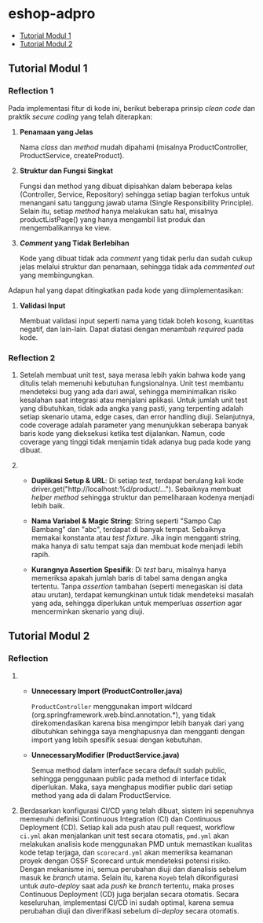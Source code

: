 # eshop-adpro

- [Tutorial Modul 1](#tutorial-modul-1)
- [Tutorial Modul 2](#tutorial-modul-2)


## Tutorial Modul 1
### Reflection 1
Pada implementasi fitur di kode ini, berikut beberapa prinsip _clean code_ dan praktik _secure coding_ yang telah diterapkan:

1. **Penamaan yang Jelas**

   Nama _class_ dan _method_ mudah dipahami (misalnya ProductController, ProductService, createProduct).


2. **Struktur dan Fungsi Singkat**
   
    Fungsi dan method yang dibuat dipisahkan dalam beberapa kelas (Controller, Service, Repository) sehingga setiap bagian terfokus untuk menangani satu tanggung jawab utama (Single Responsibility Principle).
   Selain itu, setiap _method_ hanya melakukan satu hal, misalnya productListPage() yang hanya mengambil list produk dan mengembalikannya ke view.


3. **_Comment_ yang Tidak Berlebihan**
    
    Kode yang dibuat tidak ada _comment_ yang tidak perlu dan sudah cukup jelas melalui struktur dan penamaan, sehingga tidak ada _commented out_ yang membingungkan.

Adapun hal yang dapat ditingkatkan pada kode yang diimplementasikan:

1. **Validasi Input**
    
    Membuat validasi input seperti nama yang tidak boleh kosong, kuantitas negatif, dan lain-lain. Dapat diatasi dengan menambah _required_ pada kode.

### Reflection 2
1. Setelah membuat unit test, saya merasa lebih yakin bahwa kode yang ditulis telah memenuhi kebutuhan fungsionalnya. Unit test membantu mendeteksi bug yang ada dari awal, sehingga meminimalkan risiko kesalahan saat integrasi atau menjalani aplikasi. Untuk jumlah unit test yang dibutuhkan, tidak ada angka yang pasti, yang terpenting adalah setiap skenario utama, edge cases, dan error handling diuji. Selanjutnya, code coverage adalah parameter yang menunjukkan seberapa banyak baris kode yang dieksekusi ketika test dijalankan. Namun, code coverage yang tinggi tidak menjamin tidak adanya bug pada kode yang dibuat.


2. - **Duplikasi Setup & URL**: Di setiap _test_, terdapat berulang kali kode driver.get("http://localhost:%d/product/..."). Sebaiknya membuat _helper method_ sehingga struktur dan pemeliharaan kodenya menjadi lebih baik.

   - **Nama Variabel & Magic String**: String seperti "Sampo Cap Bambang" dan "abc", terdapat di banyak tempat. Sebaiknya memakai konstanta atau _test fixture_. Jika ingin mengganti string, maka hanya di satu tempat saja dan membuat kode menjadi lebih rapih.
   - **Kurangnya Assertion Spesifik**: Di _test_ baru, misalnya hanya memeriksa apakah jumlah baris di tabel sama dengan angka tertentu. Tanpa _assertion_ tambahan (seperti menegaskan isi data atau urutan), terdapat kemungkinan untuk tidak mendeteksi masalah yang ada, sehingga diperlukan untuk memperluas _assertion_ agar mencerminkan skenario yang diuji.

## Tutorial Modul 2
### Reflection
1. - **Unnecessary Import (ProductController.java)**
     
     `ProductController` menggunakan import wildcard (org.springframework.web.bind.annotation.*), yang tidak direkomendasikan karena bisa mengimpor lebih banyak dari yang dibutuhkan sehingga saya menghapusnya dan mengganti dengan import yang lebih spesifik sesuai dengan kebutuhan. 
   - **UnnecessaryModifier (ProductService.java)**

     Semua method dalam interface secara default sudah public, sehingga penggunaan public pada method di interface tidak diperlukan. Maka, saya menghapus modifier public dari setiap method yang ada di dalam ProductService.


2. Berdasarkan konfigurasi CI/CD yang telah dibuat, sistem ini sepenuhnya memenuhi definisi Continuous Integration (CI) dan Continuous Deployment (CD). Setiap kali ada push atau pull request, workflow `ci.yml` akan menjalankan unit test secara otomatis, `pmd.yml` akan melakukan analisis kode menggunakan PMD untuk memastikan kualitas kode tetap terjaga, dan `scorecard.yml` akan memeriksa keamanan proyek dengan OSSF Scorecard untuk mendeteksi potensi risiko. Dengan mekanisme ini, semua perubahan diuji dan dianalisis sebelum masuk ke _branch_ utama. Selain itu, karena `Koyeb` telah dikonfigurasi untuk _auto-deploy_ saat ada _push_ ke _branch_ tertentu, maka proses Continuous Deployment (CD) juga berjalan secara otomatis. Secara keseluruhan, implementasi CI/CD ini sudah optimal, karena semua perubahan diuji dan diverifikasi sebelum di-_deploy_ secara otomatis.
 





